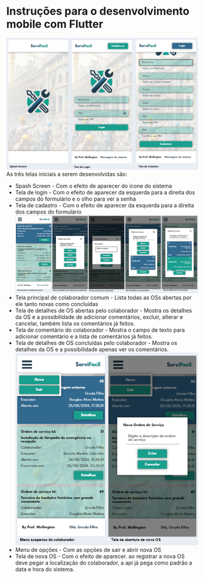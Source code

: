 # Instruções para o desenvolvimento mobile com Flutter
![wireframe](./wireframe1.png)
As três telas iniciais a serem desenvolvidas são:
- Spash Screen - Com o efeito de aparecer do ícone do sistema
- Tela de login - Com o efeito de aparecer da esquerda para a direita dos campos do formulário e o olho para ver a senha
- Tela de cadastro - Com o efeito de aparecer da esquerda para a direita dos campos do formulário
![wireframe](./wireframe2.png)
- Tela principal de colaborador comum - Lista todas as OSs abertas por ele tanto novas como concluídas
- Tela de detalhes de OS abertas pelo colaborador - Mostra os detalhes da OS e a possibilidade de adicionar comentários, excluir, alterar e cancelar, também lista os comentários já feitos.
- Tela de comentário do colaborador - Mostra o campo de texto para adicionar comentário e a lista de comentários já feitos.
- Tela de detalhes de OS concluídas pelo colaborador - Mostra os detalhes da OS e a possibilidade apenas ver os comentários.
![wireframe](./wireframe3.png)
- Menu de opções - Com as opções de sair e abrir nova OS
- Tela de nova OS - Com o efeito de aparecer. ao registrar a nova OS deve pegar a localização do colaborador, a api já pega como padrão a data e hora do sistema.